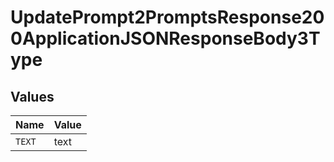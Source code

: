 # UpdatePrompt2PromptsResponse200ApplicationJSONResponseBody3Type


## Values

| Name   | Value  |
| ------ | ------ |
| `TEXT` | text   |